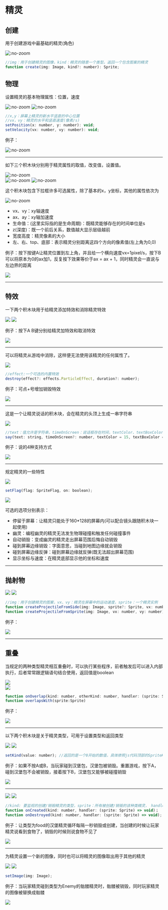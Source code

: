 # 精灵  

## 创建  

用于创建游戏中最基础的精灵(角色)

![](image/block_10_0.png ':no-zoom')   

```javascript
//img：用于创建精灵的图像，kind：精灵的随意一个类型。返回一个包含图案的精灵
function create(img: Image, kind?: number): Sprite; 
```

## 物理  

设置精灵的基本物理属性：位置，速度

![](image/block_10_1.png ':no-zoom') 
![](image/block_10_2.png ':no-zoom')  

```javascript
//x,y：屏幕上精灵的新水平竖直的中心位置
//vx，vy：精灵的水平和竖直速度(像素/s)
setPosition(x: number, y: number): void;  
setVelocity(vx: number, vy: number): void;  
```

例子：

![](image/block_10_3.png ':no-zoom')  

---  

如下三个积木块分别用于精灵属性的取值，改变值，设置值。

![](image/block_10_4.png ':no-zoom')  
![](image/block_10_6.png ':no-zoom')
![](image/block_10_7.png ':no-zoom')  

这个积木块包含下拉框许多可选属性，除了基本的x，y坐标，其他的属性依次为 

![](image/block_10_5.png ':no-zoom')  

- vx、vy：xy轴速度
- ax、ay：xy轴加速度
- 生命值：(这里实际指的是生命周期)：既精灵能够存在的时间单位是s
- z(深度)：既一个前后关系，数值越大显示层级越前
- 宽度高度：精灵像素的大小
- 左、右、top、底部：表示精灵分别距离这四个方向的像素值(左上角为0,0)

例子：按下按键A让精灵位置到左上角，并且给一个横向速度vx=1pixel/s，按下B可以将原本为0的ax加1，反复按下效果等价于ax = ax + 1，同时精灵会一直说与左边界的距离

![](image/block_10_8.png) 

---  

## 特效  

一下两个积木块用于给精灵添加特效和消除精灵特效

![](image/block_11_1.png) 
![](image/block_11_2.png) 

例子：按下A B键分别给精灵加特效和取消特效  

![](image/block_11_3.png) 

---  

可以将精灵从游戏中消除，这样便无法使用该精灵的任何属性了。

![](image/block_11_5.png)  

```javascript
//effect:一个可选的内置特效
destroy(effect?: effects.ParticleEffect, duration?: number);
```

例子：可点+号增加销毁特效  

![](image/block_11_6.png)    


---  

这是一个让精灵说话的积木块，会在精灵的头顶上生成一串字符串

![](image/block_11_8.png)     

```javascript
//text：值允许是字符串，timeOnScreen：说话框存在时间，textColor、textBoxColor：使用0-15的索引值分别表示字体颜色和说话框颜色。
say(text: string, timeOnScreen?: number, textColor = 15, textBoxColor = 1);
```

例子：说的4种支持方式

![](image/block_11_7.png)  

---  

规定精灵的一些特性

![](image/block_11_9.png) 

```javascript
setFlag(flag: SpriteFlag, on: boolean);
```

![](image/block_11_10.png)

可选的选项分别表示：
- 停留于屏幕：让精灵只能处于160*128的屏幕内(可以配合镜头跟随积木块一起使用)
- 幽灵：编程幽灵的精灵无法发生物理碰撞和触发任何碰撞事件
- 自动销毁：变成幽灵的精灵走出屏幕范围后悔自动销毁
- 碰到屏幕边缘销毁：字面意思，当碰到地图边缘就会销毁
- 碰到屏幕边缘反弹：碰到屏幕边缘就反弹(既无法超出屏幕范围) 
- 显示坐标与速度：在精灵底部显示他的坐标和速度  

--- 

## 抛射物  

![](image/block_12_0.png)
![](image/block_12_1.png)  

```javascript
//img：用于创建精灵的图案，vx、vy：精灵在屏幕中的运动速度，sprite：一个精灵实例
function createProjectileFromSide(img: Image, sprite?: Sprite, vx: number, vy: number);  
function createProjectileFromSprite(img: Image, vx: number, vy: number);
```

例子：

![](image/block_12_2.png)  

--- 

## 重叠 

当规定的两种类型精灵相互重叠时，可以执行某些程序，前者触发后可以进入内部执行，后者常常跟逻辑语句结合使用，返回值是boolean

![](image/block_13_0.png)  
![](image/block_13_1.png)  

```javascript
function onOverlap(kind: number, otherKind: number, handler: (sprite: Sprite, otherSprite: Sprite) => void);
function overlapsWith(sprite:Sprite)
```

例子： 

![](image/block_13_2.png) 

---

以下两个积木块是关于精灵类型，可用于设置类型和返回类型

![](image/block_13_3.png)
![](image/block_13_4.png)  

```javascript
setKind(value: number); //返回的是一个0开始的数值，具体掺照js代码顶部的SpriteKind顺序  
```

例子：如果不按A或B，当玩家碰到汉堡包，汉堡包被销毁。重置游戏，按下A，碰到汉堡包不会被销毁，接着按下B，汉堡包又能够被碰撞销毁

![](image/block_13_5.png)  

--- 

![](image/block_13_6.png)
![](image/block_13_7.png) 

```javascript
//kind: 要监视的创建/销毁精灵的类型，sprite：所有被创建/销毁的该种类精灵， handler：检测到有该类型精灵创建/销毁后能执行某些程序
function onCreated(kind: number, handler: (sprite: Sprite) => void)；
function onDestroyed(kind: number, handler: (sprite: Sprite) => void);
``` 

例子：让类型为food的汉堡精灵循环每隔一秒销毁或创建，当创建的时候让玩家精灵说看到食物了，销毁的时候则说食物不见了  

![](image/block_13_8.png)   

--- 

为精灵设置一个新的图像，同时也可以将精灵的图像取出用于其他的精灵

![](image/block_13_9.png) 
![](image/block_13_10.png)  

```javascript
setImage(img: Image);  
```

例子：当玩家精灵碰到类型为Enemy的骷髅精灵时，骷髅被销毁，同时玩家精灵的图像被替换成骷髅 

![](image/block_13_11.png) 
